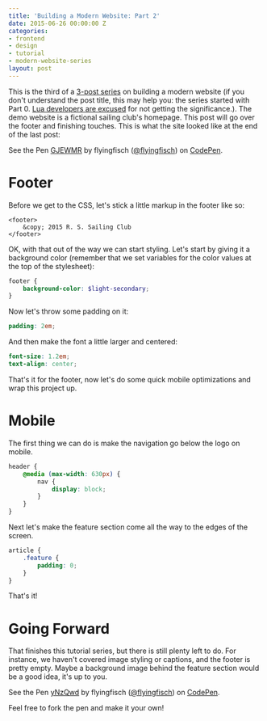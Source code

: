 ```yaml
---
title: 'Building a Modern Website: Part 2'
date: 2015-06-26 00:00:00 Z
categories:
- frontend
- design
- tutorial
- modern-website-series
layout: post
---
```


This is the third of a [3-post series](/modern-website-series/) on building a modern website (if you don't understand the post title, this may help you: the series started with Part 0. [Lua developers are excused](http://stackoverflow.com/questions/2785704/why-do-lua-arraystables-start-at-1-instead-of-0) for not getting the significance.). The demo website is a fictional sailing club's homepage. This post will go over the footer and finishing touches. This is what the site looked like at the end of the last post:

<p data-height="424" data-theme-id="6851" data-slug-hash="GJEWMR" data-default-tab="result" data-user="flyingfisch" class='codepen'>See the Pen <a href='http://codepen.io/flyingfisch/pen/GJEWMR/'>GJEWMR</a> by flyingfisch (<a href='http://codepen.io/flyingfisch'>@flyingfisch</a>) on <a href='http://codepen.io'>CodePen</a>.</p>
<script async src="//assets.codepen.io/assets/embed/ei.js"></script> 

# Footer

Before we get to the CSS, let's stick a little markup in the footer like so:

~~~markup
<footer>
    &copy; 2015 R. S. Sailing Club
</footer>
~~~

OK, with that out of the way we can start styling. Let's start by giving it a background color (remember that we set variables for the color values at the top of the stylesheet):

~~~scss
footer {
    background-color: $light-secondary;
}
~~~

Now let's throw some padding on it:

~~~scss
padding: 2em;
~~~

And then make the font a little larger and centered:

~~~scss
font-size: 1.2em;
text-align: center;
~~~

That's it for the footer, now let's do some quick mobile optimizations and wrap this project up.

# Mobile

The first thing we can do is make the navigation go below the logo on mobile.

~~~scss
header {
    @media (max-width: 630px) {
        nav {
            display: block;
        }
    }
}
~~~

Next let's make the feature section come all the way to the edges of the screen.

~~~scss
article {
    .feature {
        padding: 0;
    }
}
~~~

That's it!

# Going Forward

That finishes this tutorial series, but there is still plenty left to do. For instance, we haven't covered image styling or captions, and the footer is pretty empty. Maybe a background image behind the feature section would be a good idea, it's up to you.

<p data-height="378" data-theme-id="6851" data-slug-hash="yNzQwd" data-default-tab="result" data-user="flyingfisch" class='codepen'>See the Pen <a href='http://codepen.io/flyingfisch/pen/yNzQwd/'>yNzQwd</a> by flyingfisch (<a href='http://codepen.io/flyingfisch'>@flyingfisch</a>) on <a href='http://codepen.io'>CodePen</a>.</p>
<script async src="//assets.codepen.io/assets/embed/ei.js"></script>

Feel free to fork the pen and make it your own!


